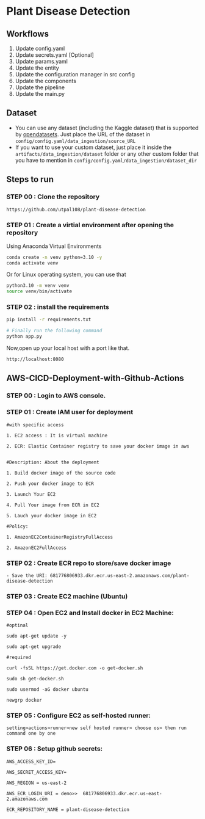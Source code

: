 # Plant Disease Detection

## Workflows

1. Update config.yaml
2. Update secrets.yaml [Optional]
3. Update params.yaml
4. Update the entity
5. Update the configuration manager in src config
6. Update the components
7. Update the pipeline 
8. Update the main.py


## Dataset

* You can use any dataset (including the Kaggle dataset) that is supported by [opendatasets](https://github.com/JovianHQ/opendatasets). Just place the URL of the dataset in `config/config.yaml/data_ingestion/source_URL` 
* If you want to use your custom dataset, just place it inside the `artifacts/data_ingestion/dataset` folder or any other custom folder that you have to mention in `config/config.yaml/data_ingestion/dataset_dir` 

## Steps to run

### STEP 00 : Clone the repository

```bash
https://github.com/utpal108/plant-disease-detection
```
### STEP 01 : Create a virtial environment after opening the repository

Using Anaconda Virtual Environments

```bash
conda create -n venv python=3.10 -y
conda activate venv
```
Or for Linux operating system, you can use that

```bash
python3.10 -m venv venv
source venv/bin/activate
```


### STEP 02 : install the requirements
```bash
pip install -r requirements.txt
```


```bash
# Finally run the following command
python app.py
```


Now,open up your local host with a port like that.
```bash
http://localhost:8080
```




## AWS-CICD-Deployment-with-Github-Actions

### STEP 00 : Login to AWS console.

### STEP 01 : Create IAM user for deployment

	#with specific access

	1. EC2 access : It is virtual machine

	2. ECR: Elastic Container registry to save your docker image in aws


	#Description: About the deployment

	1. Build docker image of the source code

	2. Push your docker image to ECR

	3. Launch Your EC2 

	4. Pull Your image from ECR in EC2

	5. Lauch your docker image in EC2

	#Policy:

	1. AmazonEC2ContainerRegistryFullAccess

	2. AmazonEC2FullAccess

	
### STEP 02 : Create ECR repo to store/save docker image
    - Save the URI: 681776806933.dkr.ecr.us-east-2.amazonaws.com/plant-disease-detection

	
### STEP 03 : Create EC2 machine (Ubuntu) 

### STEP 04 : Open EC2 and Install docker in EC2 Machine:
	
	
	#optinal

	sudo apt-get update -y

	sudo apt-get upgrade
	
	#required

	curl -fsSL https://get.docker.com -o get-docker.sh

	sudo sh get-docker.sh

	sudo usermod -aG docker ubuntu

	newgrp docker
	
### STEP 05 : Configure EC2 as self-hosted runner:
    setting>actions>runner>new self hosted runner> choose os> then run command one by one


### STEP 06 : Setup github secrets:

    AWS_ACCESS_KEY_ID=

    AWS_SECRET_ACCESS_KEY=

    AWS_REGION = us-east-2

    AWS_ECR_LOGIN_URI = demo>>  681776806933.dkr.ecr.us-east-2.amazonaws.com

    ECR_REPOSITORY_NAME = plant-disease-detection
